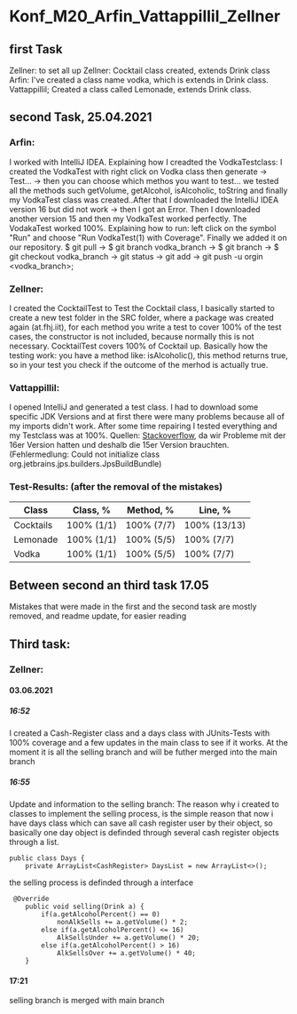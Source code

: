 # Konf_M20_Arfin_Vattappillil_Zellner

## first Task
Zellner: to set all up
Zellner: Cocktail class created, extends Drink class
Arfin: I've created a class name vodka, which is extends in Drink class. 
Vattappillil; Created a class called Lemonade, extends Drink class. 

## second Task, 25.04.2021
### Arfin:
I worked with IntelliJ IDEA. Explaining how I creadted  the VodkaTestclass: I created the VodkaTest with right click on Vodka class then generate -> Test... -> then you can choose which methos you want to test... we tested all the methods such getVolume, getAlcohol, isAlcoholic, toString and finally my VodkaTest class was created..After that I downloaded the IntelliJ IDEA version 16 but did not work -> then I got an Error. Then I downloaded another version 15 and then my VodkaTest worked perfectly. The VodakaTest worked 100%. Explaining how to run: left click on the symbol "Run" and choose "Run VodkaTest(1) with Coverage". Finally we added it on our repository. $ git pull -> $ git branch vodka_branch -> $ git branch -> $ git checkout vodka_branch -> git status -> git add -> git push -u orgin <vodka_branch>; 
### Zellner:
I created the CocktailTest to Test the Cocktail class, I basically started to create a new test folder in the SRC folder, where a package was created again (at.fhj.iit), for each method you write a test to cover 100% of the test cases, the constructor is not included, because normally this is not necessary. CocktailTest covers 100% of Cocktail up. Basically how the testing work:
you have a method like: isAlcoholic(), this method returns true, so in your test you check if the outcome of the merhod is actually true.
### Vattappillil:
I opened IntelliJ and generated a test class. I had to download some specific JDK Versions and at first there were many problems because all of my imports didn't work. After some time repairing I tested everything and my Testclass was at 100%. 
Quellen: [Stackoverflow](https://stackoverflow.com/), da wir Probleme mit der 16er Version hatten und deshalb die 15er Version brauchten. (Fehlermedlung: Could not initialize class org.jetbrains.jps.builders.JpsBuildBundle)
### Test-Results: (after the removal of the mistakes)
|Class     | Class, %   | Method, %  | Line, %      |
|----------|------------|------------|--------------|
|Cocktails | 100% (1/1) | 100% (7/7) | 100% (13/13) | 
|Lemonade	 | 100% (1/1) | 100% (5/5) | 100% (7/7)   |
|Vodka	   | 100% (1/1) | 100% (5/5) | 100% (7/7)   |

## Between second an third task 17.05
Mistakes that were made in the first and the second task are mostly removed, and readme update, for easier reading

## Third task:
### Zellner:
#### 03.06.2021 
##### 16:52
I created a Cash-Register class and a days class with JUnits-Tests with 100% coverage and a few updates in the main class to see if it works. At the moment it is all the selling branch and will be futher merged into the main branch
##### 16:55
Update and information to the selling branch:
The reason why i created to classes to implement the selling process, is the simple reason that now i have days class which can save all cash register user by their object, so basically one day object is definded through several cash register objects through a list.
```
public class Days {
    private ArrayList<CashRegister> DaysList = new ArrayList<>();
```
the selling process is definded through a interface
```
 @Override
    public void selling(Drink a) {
        if(a.getAlcoholPercent() == 0)
            nonAlkSells += a.getVolume() * 2;
        else if(a.getAlcoholPercent() <= 16)
            AlkSellsUnder += a.getVolume() * 20;
        else if(a.getAlcoholPercent() > 16)
            AlkSellsOver += a.getVolume() * 40;
    }
```
#### 17:21
selling branch is merged with main branch
